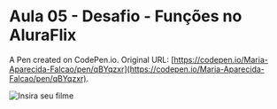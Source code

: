 # Aula 05 - Desafio - Funções no AluraFlix 
A Pen created on CodePen.io. Original URL: [https://codepen.io/Maria-Aparecida-Falcao/pen/qBYqzxr](https://codepen.io/Maria-Aparecida-Falcao/pen/qBYqzxr).

![Insira seu filme](https://github.com/mariaaparecidafalcao51/mariaaparecidafalcao.github.io/blob/main/ALURAFLIX_IMERSAO_DEV/Adicione%20o%20seu%20filme%20preferido.PNG?raw=true)

